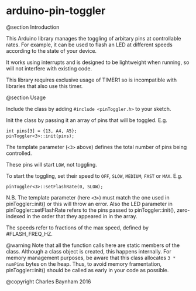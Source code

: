 
arduino-pin-toggler
===================

@section Introduction

This Arduino library manages the toggling of arbitary pins at controllable rates.
For example, it can be used to flash an LED at different speeds according
to the state of your device.

It works using interrupts and is designed to be lightweight when running,
so will not interfere with existing code.

This library requires exclusive usage of TIMER1 so is incompatible with
libraries that also use this timer.

@section Usage

Include the class by adding `#include <pinToggler.h>` to your sketch.

Init the class by passing it an array of pins that will be toggled. E.g.

	int pins[3] = {13, A4, A5};
	pinToggler<3>::init(pins);

The template parameter (`<3>` above) defines the total number of pins being controlled.

These pins will start `LOW`, not toggling.

To start the toggling, set their speed to `OFF`, `SLOW`, `MEDIUM`, `FAST` or `MAX`. E.g.

	pinToggler<3>::setFlashRate(0, SLOW);

N.B. The template parameter (here `<3>`) must match the one used in pinToggler::init() or this will
throw an error. Also the LED parameter in pinToggler::setFlashRate refers to the pins passed to pinToggler::init(), zero-indexed
in the order that they appeared in in the array.

The speeds refer to fractions of the max speed, defined by #FLASH_FREQ_HZ.

@warning Note that all the function calls here are static members of the
class. Although a class object is created, this happens internally. For memory
management purposes, be aware that this class allocates `3 * numPins` bytes on
the heap. Thus, to avoid memory framentation, pinToggler::init() should be
called as early in your code as possible.

@copyright Charles Baynham 2016